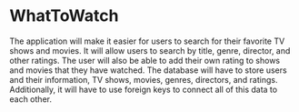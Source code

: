 # WhatToWatch
The application will make it easier for users to search for their favorite TV shows and movies. It will allow users to search by title, genre, director, and other ratings. The user will also be able to add their own rating to shows and movies that they have watched. The database will have to store users and their information, TV shows, movies, genres, directors, and ratings. Additionally, it will have to use foreign keys to connect all of this data to each other.
